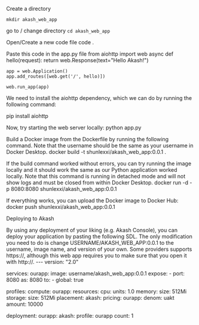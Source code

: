 Create a directory 

```
mkdir akash_web_app
```

go to / change directory
`cd akash_web_app`

Open/Create a new code file 
code .

Paste this code in the app.py file
    from aiohttp import web
    async def hello(request):
        return web.Response(text="Hello Akash!")

    app = web.Application()
    app.add_routes([web.get('/', hello)])

    web.run_app(app)

We need to install the aiohttp dependency, which we can do by running the following command:

pip install aiohttp


Now, try starting the web server locally:
    python app.py

Build a Docker image from the Dockerfile by running the following command. 
Note that the username should be the same as your username in Docker Desktop.
    docker build -t shunlexxi/akash_web_app:0.0.1 .


If the build command worked without errors, you can try running the image locally and it should work 
the same as our Python application worked locally. Note that this command is running in detached mode 
and will not show logs and must be closed from within Docker Desktop.
    docker run -d -p 8080:8080 shunlexxi/akash_web_app:0.0.1

If everything works, you can upload the Docker image to Docker Hub:
    docker push shunlexxi/akash_web_app:0.0.1

Deploying to Akash

By using any deployment of your liking (e.g. Akash Console), 
you can deploy your application by pasting the following SDL. 
The only modification you need to do is change USERNAME/AKASH_WEB_APP:0.0.1 to the username, 
image name, and version of your own. Some providers supports https://, although this web app 
requires you to make sure that you open it with http://.
    ---
version: "2.0"

services:
  ourapp:
    image: username/akash_web_app:0.0.1
    expose:
      - port: 8080
        as: 8080
        to:
          - global: true

profiles:
  compute:
    ourapp:
      resources:
        cpu:
          units: 1.0
        memory:
          size: 512Mi
        storage:
          size: 512Mi
  placement:
    akash:
      pricing:
        ourapp:
          denom: uakt
          amount: 10000

deployment:
  ourapp:
    akash:
      profile: ourapp
      count: 1


  